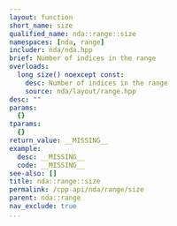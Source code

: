 ```yaml
---
layout: function
short_name: size
qualified_name: nda::range::size
namespaces: [nda, range]
includer: nda/nda.hpp
brief: Number of indices in the range
overloads:
  long size() noexcept const:
    desc: Number of indices in the range
    source: nda/layout/range.hpp
desc: ""
params:
  {}
tparams:
  {}
return_value: __MISSING__
example:
  desc: __MISSING__
  code: __MISSING__
see-also: []
title: nda::range::size
permalink: /cpp-api/nda/range/size
parent: nda::range
nav_exclude: true
...
```



